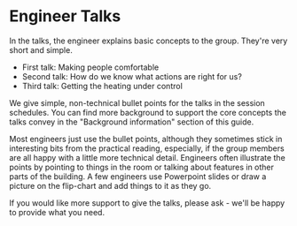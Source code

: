 # Engineer Talks

In the talks, the engineer explains basic concepts to the group.  They're very short and simple. 

- First talk: Making people comfortable
- Second talk: How do we know what actions are right for us?
- Third talk: Getting the heating under control

We give simple, non-technical bullet points for the talks in the session schedules.  You can find more background to support the core concepts the talks convey in the "Background information" section of this guide.

[](practical-reading)

Most engineers just use the bullet points, although they sometimes stick in interesting bits from the practical reading, especially, if the group members are all happy with a little more technical detail.  Engineers often illustrate the points by pointing to things in the room or talking about features in other parts of the building.  A few engineers use Powerpoint slides or draw a picture on the flip-chart and add things to it as they go.

If you would like more support to give the talks, please ask - we'll be happy to provide what you need. 


<!--


This week's engineer talk lays out some basic concepts that it is important for the group to understand, because they affect which of two major paths a community building might take in future.  The talk is about why we heat buildings, and especially, what makes people feel comfortable.  After a discussion with our first set of engineers, we provide simple bullet points for the talk, a memory aid list of the six elements of thermal comfort, and a few details that could be useful.  

 We can write up just a bit more further information with technical links as required, for instance, see

- [Thermal Comfort](thermal-comfort)

## Bullet points

- We heat buildings mostly to make people comfortable

- Thermal comfort isn’t just about air temperature!

- If you’re surrounded by cold surfaces, they take heat from you

- Some materials warm up (and cool down) quickly when you turn the heating on.  Stone does not.

- Problem:  how do you make a stone building feel warm if it doesn’t make sense to heat it because it’s mostly empty?  

- **Make** it make sense to heat it – by finding a good reason to use the building more

- Put something very warm not too far from the people (like an infrared panel)

- Put something gently warm right up against them (like heated seating or underfloor heating - or cats)

- Thermal comfort is about more air temperature and the surrounding surfaces

- Deal with the draughts

- Make sure the building isn’t damp – vent out moist air from people breathing in there, and mind that roof!

- Make sure the temperature doesn’t keep changing so they don’t have to keep taking clothes on and off

- Know who’s running around and who’s not

- What about the building?  Take advice – if they aren’t damp, some of them will be just fine.  Others need a minimum temperature kept.

-->


<!-- unwanted, if anyone wants it later, check it over first
## Slightly more detailed and techier "script" version - 

Heating is the biggest use of energy in a community building, so the first thing we need think about it why we heat buildings.  The main reason is to make people comfortable.

Air temperature is important to comfort, but people are fairly adaptable, as long as the air temperature doesn't vary more than around 2C.  Temperature swings make them uncomfortable even if the temperatures are "right", because they need to continually adjust their clothing.  

Air temperature is only one of six things that affect their thermal comfort.  The average temperature of the surfaces around them - the "mean radiant temperature" - is just as important.  Windows are always a bit cold especially if they're single glazed.

Surfaces in stone buildings especially take a long time to warm up because stone has high "thermal mass", and that makes them uncomfortable and expensive to heat for occasional use.  Modern materials might quickly come to match the air temperature but stone does not.  There are two ways out of this 

- use the building more (since each use gets more comfortable for the same energy in) 
- don't bother trying to heat the building, just heat the people either by putting something very warm near them (e.g., infrared panel) or putting something gently warm right up against them (heated seating, hot water bottle, low underfloor heating)


The other four things that affect thermal comfort:

- draughts - can be cheap to address, but very often get overlooked!
- humidity - one of the most critical things you can do to make a building comfortable is make sure it is watertight so it doesn't get damp. 
- metabolic rate - mostly, how active the people are
- clothing levels 

Second reason to heat buildings:  building preservation.  

- How much heating is required depends on the building, situation, and what the building contains.
- The experts don't agree what's actually required and it tends to depend on energy prices - some conservationists are beginning to say that some older buildings don't need heating at all.
- Damp is the enemy, and heating isn't the main solution - keep the building water-tight and well-ventilated especially after people have been in.
- Common recommendation: a minimum "set back" temperature at which the heating will come on gently (much better than heating the building a couple of hours a day for good luck)

   - some sources say 7-8C for stone churches, 
   - some architects specify on the building plans 
   - conservationists have specific recommendations for oil paintings and so on.

Thing to think about: what's our strategy for heating the building?


<!-- :TODO: need to say something in the materials about not letting lots of warm air into a cold stone building because there will then be condensation on the inside - but there really isn't time for this kind of detail! -->

<!-- session 2
Payback is too slow for heat loss mitigations on a building you don't use often, and it's hard to get grants and donations for infrequently used buildings because the community amenity is less.
-->

<!-- too much detail; insulation is for session 2

Stone buildings are excellent at damping down the extremes in outside temperature - making it cooler inside during the day/in the spring and warmer inside at night/in the autumn than it would be in a more reactive building - but they are extremely difficult to make warm for a short time.  On the other hand, once the stones are warm, they cool down slowly.  They also are more expensive and more difficult to retrofit with heat loss mitigations, with some uncertainty about what's safe to do but also many useful case studies that show techniques that work. The key is ventilation and breatheability - it's critical not to let moisture get trapped in the building.
-->

